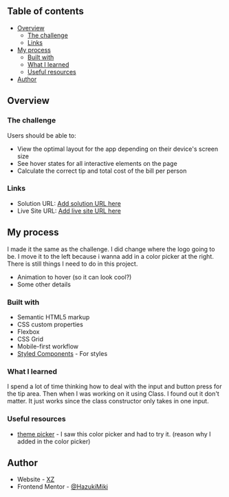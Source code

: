 ## Table of contents

- [Overview](#overview)
  - [The challenge](#the-challenge)
  - [Links](#links)
- [My process](#my-process)
  - [Built with](#built-with)
  - [What I learned](#what-i-learned)
  - [Useful resources](#useful-resources)
- [Author](#author)

## Overview


### The challenge

Users should be able to:

- View the optimal layout for the app depending on their device's screen size
- See hover states for all interactive elements on the page
- Calculate the correct tip and total cost of the bill per person

### Links

- Solution URL: [Add solution URL here](https://github.com/000xzhou/Tip-calculator-app)
- Live Site URL: [Add live site URL here](https://000xzhou.github.io/Tip-calculator-app/)

## My process

I made it the same as the challenge. I did change where the logo going to be. I move it to the left because i wanna add in a color picker at the right. 
There is still things I need to do in this project.
- Animation to hover (so it can look cool?)
- Some other details

### Built with

- Semantic HTML5 markup
- CSS custom properties
- Flexbox
- CSS Grid
- Mobile-first workflow
- [Styled Components](https://styled-components.com/) - For styles


### What I learned

I spend a lot of time thinking how to deal with the input and button press for the tip area. Then when I was working on it using Class. I found out it don't matter. It just works since the class constructor only takes in one input.

### Useful resources

- [theme picker](https://youtu.be/fyuao3G-2qg) - I saw this color picker and had to try it. (reason why I added in the color picker)

## Author

- Website - [XZ](https://github.com/000xzhou)
- Frontend Mentor - [@HazukiMiki](https://www.frontendmentor.io/profile/HazukiMiki)

